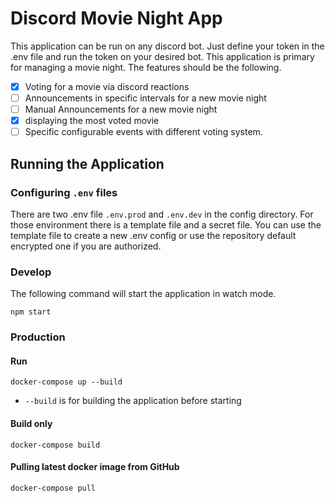 # Discord Movie Night App

This application can be run on any discord bot. Just define your token in the .env file and run the token on your 
desired bot. This application is primary for managing a movie night. The features should be the following.

- [x] Voting for a movie via discord reactions
- [ ] Announcements in specific intervals for a new movie night
- [ ] Manual Announcements for a new movie night
- [x] displaying the most voted movie
- [ ] Specific configurable events with different voting system.

## Running the Application

### Configuring `.env` files

There are two .env file `.env.prod` and `.env.dev` in the config directory. For those environment there is a template 
file 
and a secret file.
You can use the template file to create a new .env config or use the repository default encrypted one if you are 
authorized.

### Develop

The following command will start the application in watch mode.

```
npm start
```

### Production

#### Run

```
docker-compose up --build
```

- `--build` is for building the application before starting

#### Build only

```
docker-compose build
```

#### Pulling latest docker image from GitHub

```
docker-compose pull
```
